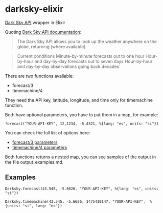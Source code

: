 # darksky-elixir

[Dark Sky API](https://darksky.net/dev/) wrapper in Elixir

Quoting [Dark Sky API documentation](https://darksky.net/dev/docs):

>The Dark Sky API allows you to look up the weather anywhere on the globe, returning (where available):

>Current conditions
Minute-by-minute forecasts out to one hour
Hour-by-hour and day-by-day forecasts out to seven days
Hour-by-hour and day-by-day observations going back decades`


There are two functions available:

- forecast/3
- timemachine/4

They need the API key, latitude, longitude, and time only for timemachine function.

Both have optional parameters, you have to put them in a map, for example:

`forecast("YOUR-API-KEY", 12,1234, -5,4321, %{lang: "es", units: "si"})`

You can check the full list of options here:

- [forecast/3 parameters](https://darksky.net/dev/docs/forecast)
- [timemachine/4 parameters](https://darksky.net/dev/docs/time-machine)

Both functions returns a nested map, you can see samples of the output in the file output_examples.md.

## Examples

`Darksky.forecast(43.545, -5.6626, "YOUR-API-KEY", %{lang: "es", units: "si"})`

`Darksky.timemachine(43.545, -5.6626, 1475430147, "YOUR-API-KEY",  %{units: "si", lang: "es"})`
